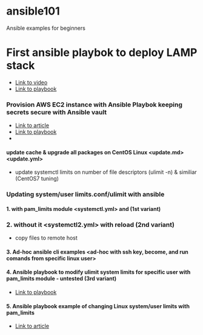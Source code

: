 # ansible101
Ansible examples for beginners
# First ansible playbok to deploy LAMP stack
* [Link to video](https://www.youtube.com/watch?v=Bl1Iab8B1L8)
* [Link to playbook](https://github.com/telecomprofi/ansible101/blob/main/ansible_LAMP.md)

### Provision AWS EC2 instance with Ansible Playbok keeping secrets secure with Ansible vault
* [Link to article](https://medium.datadriveninvestor.com/devops-using-ansible-to-provision-aws-ec2-instances-3d70a1cb155f)
* [Link to playbook](tba)
* 
#### update cache & upgrade all packages on CentOS Linux <update.md> <update.yml>
* update systemctl limits on number of file descriptors (ulimit -n) & similiar (CentOS7 tuning)

### Updating system/user limits.conf/ulimit with ansible

#### 1. with pam_limits module <systemctl.yml> and (1st variant)


### 2. without it <systemctl2.yml> with reload (2nd variant)
* copy files to remote host

#### 3. Ad-hoc ansible cli examples <ad-hoc with ssh key, become, and run comands from specific linux user>

#### 4. Ansible playbook to modify ulimit system limits for specific user with pam_limits module - untested (3rd variant) 
* [Link to playbook](https://github.com/telecomprofi/ansible101/blob/main/modify_ulimit%20using%20pam_limits%20module_untested.yml)


#### 5.  Ansible playbook example of changing Linux system/user limits with pam_limits 
* [Link to article](https://github.com/telecomprofi/ansible101/blob/main/limits.conf%20with%20Ansible.md)

  


